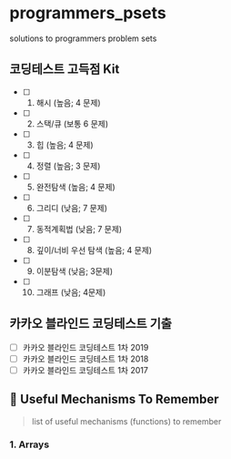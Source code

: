 # programmers_psets
solutions to programmers problem sets

## 코딩테스트 고득점 Kit
- [ ] 1. 해시 (높음; 4 문제)
- [ ] 2. 스택/큐 (보통 6 문제)
- [ ] 3. 힙 (높음; 4 문제)
- [ ] 4. 정렬 (높음; 3 문제)
- [ ] 5. 완전탐색 (높음; 4 문제)
- [ ] 6. 그리디 (낮음; 7 문제)
- [ ] 7. 동적계획법 (낮음; 7 문제)
- [ ] 8. 깊이/너비 우선 탐색 (높음; 4 문제)
- [ ] 9. 이분탐색 (낮음; 3문제)
- [ ] 10. 그래프 (낮음; 4문제)

## 카카오 블라인드 코딩테스트 기출
- [ ] 카카오 블라인드 코딩테스트 1차 2019
- [ ] 카카오 블라인드 코딩테스트 1차 2018
- [ ] 카카오 블라인드 코딩테스트 1차 2017

## :wrench: Useful Mechanisms To Remember
> list of useful mechanisms (functions) to remember

### 1. Arrays